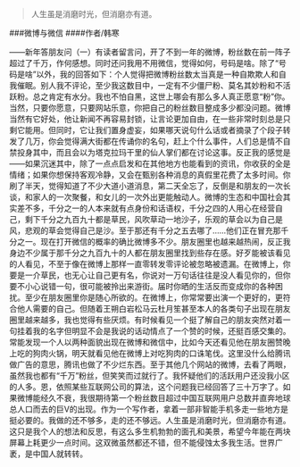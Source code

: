 > 人生虽是消磨时光，但消磨亦有道。

###微博与微信
####作者/韩寒

——新年答朋友问（一）有读者留言问，开了不到一年的微博，粉丝数在前一阵子超过了千万，作何感想。同时还问我用不用微信，觉得如何，号码是啥。除了“号码是啥”以外，我的回答如下：个人觉得把微博粉丝数太当真是一种自欺欺人和自我催眠。别人我不评论，至少我这数目中，一定有不少僵尸粉、莫名其妙粉和不活跃粉。总之肯定有水分。我也不怕自黑，这世上哪会有那么多人真正愿意“粉”你。当然，只要你愿意，只要网站乐意，你把自己的粉丝数目整成多少都没问题。微博当然有它好处，他让新闻不再容易封锁，让言论更加自由，在一些非常时刻总是只剩它能用。但同时，它让我们置身虚妄，如果哪天说句什么话或者摘录了个段子转发了几万，你会觉得满大街都在传诵你的名句，赶上个什么事件，人们总是情不自禁投身其中，而且会以为塔克拉玛干里的仙人掌们都在讨论这事。反正我的感觉是——如果沉迷其中，除了一点点启发和在其他地方也能看到的资讯，你收获的全是情绪；如果你想保持客观冷静，又会在甄别各种消息的真假里花费了太多时间。你刷了半天，觉得知道了不少大道小道消息，第二天全忘了，反倒是和朋友的一次长谈，和家人的一次聚餐，和女儿的一次外出更能触动人。微博的生态和中国社会其实差不多，千分之一的人本来就有点身份和话语权，千分之四的人用心在经营自己，剩下千分之九百九十都是草民，风吹草动一地沙子，乐观的草会以为自己是风，悲观的草会觉得自己是沙。至于那还有千分之五去哪了……他们正在冒充那千分之一。现在打开微信的概率的确比微博多不少。朋友圈里也越来越热闹，反正我身边不少属于那千分之九百九十的人都在朋友圈里找到些存在感。好歹能被该看见的人看见，不至于像在微博上那样一直零转发零评论被忽略被遗漏。在微博上，你要是一介草民，也无心让自己更有名，你说对一万句话往往是没人看见你的，但你要不小心说错一句，很可能被拎出来游街。届时你晒的生活反而变成你的各种困扰。至少在朋友圈里你是随心所欲的。在微博上，你常常要出演一个更好的，更符合他人需要的自己。但随着王朔白岩松马云杜月笙甚至本人的各类句子出现在朋友圈里越来越多，我也觉得有些厌烦。有时候看见一个挺了解自己的朋友突然对着一句挂着我的名字但明显不会是我说的话动情点了一个赞的时候，还挺百感交集的。常能发现一个人以两种面貌出现在微博和微信中，比如今天还看见他在朋友圈赞晚上吃的狗肉火锅，明天就看见他在微博上对吃狗肉的口诛笔伐。这里没什么给腾讯做广告的意思，腾讯也做了不少烂东西。至于其他几个网站的微博，去看了两眼，虽然我也都有“千万”粉丝，但笑笑而过就行了。我怀疑他们的活跃用户还没我小区的人多。恩，依照某些互联网公司的算法，这个问题我已经回答了三十万字了。如果微博能经久不衰，我很期待第一个粉丝数目超过中国互联网用户总数并直奔地球总人口而去的巨V的出现。作为一个写作者，拿着一部非智能手机多走一些地方是挺必要的。我做的还不够多，走的还不够远。人生虽是消磨时光，但消磨亦有道。这只是我个人的想法和反思，有这么多生机勃勃的面孔和美景，希望今年能在两块屏幕上耗更少一点时间。这双微虽然都还不错，但不能侵蚀太多我生活。世界广袤，是中国人就转转。			  		